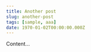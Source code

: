 ```yaml
---
title: Another post
slug: another-post
tags: [sample, aaa]
date: 1970-01-02T00:00:00.000Z
---
```


Content...

